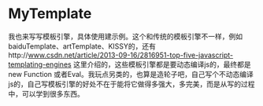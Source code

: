 MyTemplate
==========

我也来写写模板引擎，具体使用建示例。这个和传统的模板引擎不一样，例如baiduTemplate、artTemplate、KISSY的，还有http://www.csdn.net/article/2013-09-16/2816951-top-five-javascript-templating-engines 这里介绍的，这些模板引擎都是要动态编译js的，最终都是new Function 或者Eval。我玩点另类的，也算是造轮子吧，自己写个不动态编译js的，自己写模板引擎的好处不在于能将它做得多强大，多完美，而是从写的过程中，可以学到很多东西。
